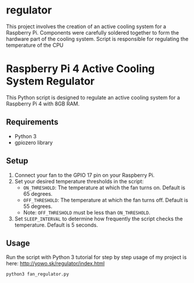 # regulator
This project involves the creation of an active cooling system for a Raspberry Pi. Components were carefully soldered together to form the hardware part of the cooling system. Script is responsible for regulating the temperature of the CPU
# Raspberry Pi 4 Active Cooling System Regulator

This Python script is designed to regulate an active cooling system for a Raspberry Pi 4 with 8GB RAM.

## Requirements

- Python 3
- gpiozero library

## Setup

1. Connect your fan to the GPIO 17 pin on your Raspberry Pi.
2. Set your desired temperature thresholds in the script:
   - `ON_THRESHOLD`: The temperature at which the fan turns on. Default is 65 degrees.
   - `OFF_THRESHOLD`: The temperature at which the fan turns off. Default is 55 degrees.
   - Note: `OFF_THRESHOLD` must be less than `ON_THRESHOLD`.
3. Set `SLEEP_INTERVAL` to determine how frequently the script checks the temperature. Default is 5 seconds.

## Usage

Run the script with Python 3
tutorial for step by step usage of my project is here: http://yowo.sk/regulator/index.html

```bash
python3 fan_regulator.py
